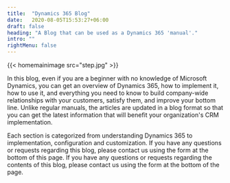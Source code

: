 ```yaml
---
title:  "Dynamics 365 Blog"
date:   2020-08-05T15:53:27+06:00
draft: false
heading: "A Blog that can be used as a Dynamics 365 'manual'."
intro: ""
rightMenu: false
---
```


{{< homemainimage src="step.jpg" >}}

In this blog, even if you are a beginner with no knowledge of Microsoft Dynamics, you can get an overview of Dynamics 365, how to implement it, how to use it, and everything you need to know to build company-wide relationships with your customers, satisfy them, and improve your bottom line. Unlike regular manuals, the articles are updated in a blog format so that you can get the latest information that will benefit your organization's CRM implementation.

Each section is categorized from understanding Dynamics 365 to implementation, configuration and customization. If you have any questions or requests regarding this blog, please contact us using the form at the bottom of this page. If you have any questions or requests regarding the contents of this blog, please contact us using the form at the bottom of the page.
